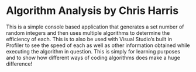# Algorithm Analysis by Chris Harris

This is a simple console based application that generates a set number of random integers and then uses multiple algorithms to determine the efficiency of each. This is to also be used with Visual Studio’s built in Profiler to see the speed of each as well as other information obtained while executing the algorithm in question. This is simply for learning purposes and to show how different ways of coding algorithms does make a huge difference!
